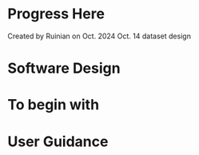 # Progress Here

Created by Ruinian on Oct. 2024
Oct. 14 dataset design



# Software Design





# To begin with



# User Guidance
